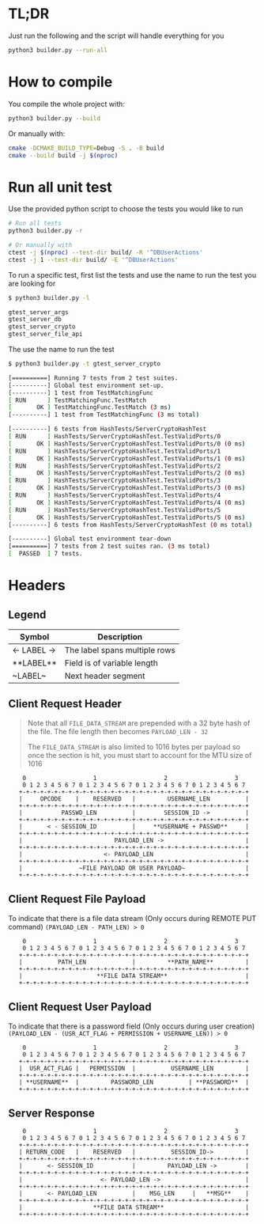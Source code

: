 # TL;DR
Just run the following and the script will handle everything for you
```bash
python3 builder.py --run-all
```

# How to compile
You compile the whole project with:
```bash
python3 builder.py --build
```

Or manually with:
```bash
cmake -DCMAKE_BUILD_TYPE=Debug -S . -B build
cmake --build build -j $(nproc)
```
# Run all unit test
Use the provided python script to choose the tests you would like to run

```bash
# Run all tests
python3 builder.py -r

# Or manually with
ctest -j $(nproc) --test-dir build/ -R '^DBUserActions'
ctest -j 1 --test-dir build/ -E '^DBUserActions'
```

To run a specific test, first list the tests and use the name to run 
the test you are looking for
```bash
$ python3 builder.py -l 

gtest_server_args
gtest_server_db
gtest_server_crypto
gtest_server_file_api
```

The use the name to run the test
```bash
$ python3 builder.py -t gtest_server_crypto 

[==========] Running 7 tests from 2 test suites.
[----------] Global test environment set-up.
[----------] 1 test from TestMatchingFunc
[ RUN      ] TestMatchingFunc.TestMatch
[       OK ] TestMatchingFunc.TestMatch (3 ms)
[----------] 1 test from TestMatchingFunc (3 ms total)

[----------] 6 tests from HashTests/ServerCryptoHashTest
[ RUN      ] HashTests/ServerCryptoHashTest.TestValidPorts/0
[       OK ] HashTests/ServerCryptoHashTest.TestValidPorts/0 (0 ms)
[ RUN      ] HashTests/ServerCryptoHashTest.TestValidPorts/1
[       OK ] HashTests/ServerCryptoHashTest.TestValidPorts/1 (0 ms)
[ RUN      ] HashTests/ServerCryptoHashTest.TestValidPorts/2
[       OK ] HashTests/ServerCryptoHashTest.TestValidPorts/2 (0 ms)
[ RUN      ] HashTests/ServerCryptoHashTest.TestValidPorts/3
[       OK ] HashTests/ServerCryptoHashTest.TestValidPorts/3 (0 ms)
[ RUN      ] HashTests/ServerCryptoHashTest.TestValidPorts/4
[       OK ] HashTests/ServerCryptoHashTest.TestValidPorts/4 (0 ms)
[ RUN      ] HashTests/ServerCryptoHashTest.TestValidPorts/5
[       OK ] HashTests/ServerCryptoHashTest.TestValidPorts/5 (0 ms)
[----------] 6 tests from HashTests/ServerCryptoHashTest (0 ms total)

[----------] Global test environment tear-down
[==========] 7 tests from 2 test suites ran. (3 ms total)
[  PASSED  ] 7 tests.
```

# Headers
## Legend

| Symbol      | Description                   |
|-------------|-------------------------------|
| <- LABEL -> | The label spans multiple rows |
| \*\*LABEL** | Field is of variable length   |
| ~LABEL~     | Next header segment           |

## Client Request Header
> Note that all `FILE_DATA_STREAM` are prepended with a 32 byte hash of 
> the file. The file length then becomes `PAYLOAD_LEN - 32`
> 
> The `FILE_DATA_STREAM` is also limited to 1016 bytes per payload so once
> the section is hit, you must start to account for the MTU size of 1016

```
    0                   1                   2                   3   
    0 1 2 3 4 5 6 7 0 1 2 3 4 5 6 7 0 1 2 3 4 5 6 7 0 1 2 3 4 5 6 7
   +-+-+-+-+-+-+-+-+-+-+-+-+-+-+-+-+-+-+-+-+-+-+-+-+-+-+-+-+-+-+-+-+
   |     OPCODE    |    RESERVED   |         USERNAME_LEN          |
   +-+-+-+-+-+-+-+-+-+-+-+-+-+-+-+-+-+-+-+-+-+-+-+-+-+-+-+-+-+-+-+-+
   |           PASSWD_LEN          |        SESSION_ID ->          |
   +-+-+-+-+-+-+-+-+-+-+-+-+-+-+-+-+-+-+-+-+-+-+-+-+-+-+-+-+-+-+-+-+
   |       < - SESSION_ID          |     **USERNAME + PASSWD**     |
   +-+-+-+-+-+-+-+-+-+-+-+-+-+-+-+-+-+-+-+-+-+-+-+-+-+-+-+-+-+-+-+-+
   |                          PAYLOAD_LEN ->                       |
   +-+-+-+-+-+-+-+-+-+-+-+-+-+-+-+-+-+-+-+-+-+-+-+-+-+-+-+-+-+-+-+-+
   |                       <- PAYLOAD_LEN                          |
   +-+-+-+-+-+-+-+-+-+-+-+-+-+-+-+-+-+-+-+-+-+-+-+-+-+-+-+-+-+-+-+-+
   |                ~FILE PAYLOAD OR USER PAYLOAD~                 |
   +-+-+-+-+-+-+-+-+-+-+-+-+-+-+-+-+-+-+-+-+-+-+-+-+-+-+-+-+-+-+-+-+
```
## Client Request File Payload
To indicate that there is a file data stream (Only occurs during REMOTE PUT command)
`(PAYLOAD_LEN - PATH_LEN) > 0`
```
    0                   1                   2                   3   
    0 1 2 3 4 5 6 7 0 1 2 3 4 5 6 7 0 1 2 3 4 5 6 7 0 1 2 3 4 5 6 7
   +-+-+-+-+-+-+-+-+-+-+-+-+-+-+-+-+-+-+-+-+-+-+-+-+-+-+-+-+-+-+-+-+
   |          PATH_LEN             |         **PATH_NAME**         |
   +-+-+-+-+-+-+-+-+-+-+-+-+-+-+-+-+-+-+-+-+-+-+-+-+-+-+-+-+-+-+-+-+
   |                     **FILE DATA STREAM**                      |
   +-+-+-+-+-+-+-+-+-+-+-+-+-+-+-+-+-+-+-+-+-+-+-+-+-+-+-+-+-+-+-+-+
```
##  Client Request User Payload
To indicate that there is a password field (Only occurs during user creation)
`(PAYLOAD_LEN - (USR_ACT_FLAG + PERMISSION + USERNAME_LEN)) > 0`
```
    0                   1                   2                   3   
    0 1 2 3 4 5 6 7 0 1 2 3 4 5 6 7 0 1 2 3 4 5 6 7 0 1 2 3 4 5 6 7
   +-+-+-+-+-+-+-+-+-+-+-+-+-+-+-+-+-+-+-+-+-+-+-+-+-+-+-+-+-+-+-+-+
   |  USR_ACT_FLAG |   PERMISSION  |          USERNAME_LEN         |
   +-+-+-+-+-+-+-+-+-+-+-+-+-+-+-+-+-+-+-+-+-+-+-+-+-+-+-+-+-+-+-+-+
   | **USERNAME**  |         PASSWORD_LEN          | **PASSWORD**  |
   +-+-+-+-+-+-+-+-+-+-+-+-+-+-+-+-+-+-+-+-+-+-+-+-+-+-+-+-+-+-+-+-+
```
## Server Response
```
    0                   1                   2                   3
    0 1 2 3 4 5 6 7 0 1 2 3 4 5 6 7 0 1 2 3 4 5 6 7 0 1 2 3 4 5 6 7
   +-+-+-+-+-+-+-+-+-+-+-+-+-+-+-+-+-+-+-+-+-+-+-+-+-+-+-+-+-+-+-+-+
   | RETURN_CODE   |    RESERVED   |          SESSION_ID->         |
   +-+-+-+-+-+-+-+-+-+-+-+-+-+-+-+-+-+-+-+-+-+-+-+-+-+-+-+-+-+-+-+-+
   |       <- SESSION_ID           |         PAYLOAD_LEN ->        |
   +-+-+-+-+-+-+-+-+-+-+-+-+-+-+-+-+-+-+-+-+-+-+-+-+-+-+-+-+-+-+-+-+
   |                      <- PAYLOAD_LEN ->                        |
   +-+-+-+-+-+-+-+-+-+-+-+-+-+-+-+-+-+-+-+-+-+-+-+-+-+-+-+-+-+-+-+-+
   |       <- PAYLOAD_LEN          |    MSG_LEN     |   **MSG**    |
   +-+-+-+-+-+-+-+-+-+-+-+-+-+-+-+-+-+-+-+-+-+-+-+-+-+-+-+-+-+-+-+-+
   |                    **FILE DATA STREAM**                       |
   +-+-+-+-+-+-+-+-+-+-+-+-+-+-+-+-+-+-+-+-+-+-+-+-+-+-+-+-+-+-+-+-+
```
